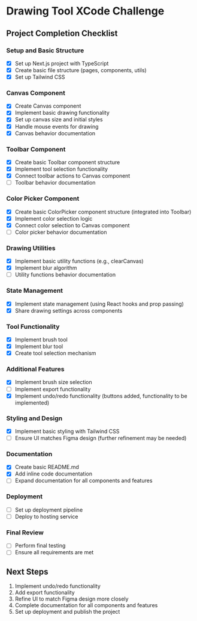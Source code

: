 # Drawing Tool XCode Challenge

## Project Completion Checklist

### Setup and Basic Structure
- [x] Set up Next.js project with TypeScript
- [x] Create basic file structure (pages, components, utils)
- [x] Set up Tailwind CSS

### Canvas Component
- [x] Create Canvas component
- [x] Implement basic drawing functionality
- [x] Set up canvas size and initial styles
- [x] Handle mouse events for drawing
- [x] Canvas behavior documentation

### Toolbar Component
- [x] Create basic Toolbar component structure
- [x] Implement tool selection functionality
- [x] Connect toolbar actions to Canvas component
- [ ] Toolbar behavior documentation

### Color Picker Component
- [x] Create basic ColorPicker component structure (integrated into Toolbar)
- [x] Implement color selection logic
- [x] Connect color selection to Canvas component
- [ ] Color picker behavior documentation

### Drawing Utilities
- [x] Implement basic utility functions (e.g., clearCanvas)
- [x] Implement blur algorithm
- [ ] Utility functions behavior documentation

### State Management
- [x] Implement state management (using React hooks and prop passing)
- [x] Share drawing settings across components

### Tool Functionality
- [x] Implement brush tool
- [x] Implement blur tool
- [x] Create tool selection mechanism

### Additional Features
- [x] Implement brush size selection
- [ ] Implement export functionality
- [x] Implement undo/redo functionality (buttons added, functionality to be implemented)

### Styling and Design
- [x] Implement basic styling with Tailwind CSS
- [ ] Ensure UI matches Figma design (further refinement may be needed)

### Documentation
- [x] Create basic README.md
- [x] Add inline code documentation
- [ ] Expand documentation for all components and features

### Deployment
- [ ] Set up deployment pipeline
- [ ] Deploy to hosting service

### Final Review
- [ ] Perform final testing
- [ ] Ensure all requirements are met

## Next Steps
1. Implement undo/redo functionality
2. Add export functionality
3. Refine UI to match Figma design more closely
4. Complete documentation for all components and features
5. Set up deployment and publish the project
